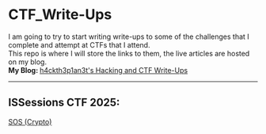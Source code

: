# CTF_Write-Ups
I am going to try to start writing write-ups to some of the challenges that I complete and attempt at CTFs that I attend. <br>
This repo is where I will store the links to them, the live articles are hosted on my blog. <br>
<strong>My Blog: </strong> <a href="https://h4ckth3p1an3t.livejournal.com" target="__blank__">h4ckth3p1an3t's Hacking and CTF Write-Ups </a>

<hr>

<h2> ISSessions CTF 2025: </h2>
<a href="https://h4ckth3p1an3t.livejournal.com/384.html" target="__blank__">SOS (Crypto)</a>
